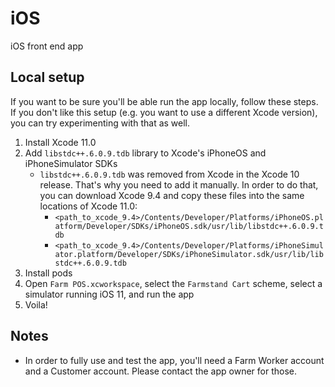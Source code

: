 # iOS

iOS front end app


## Local setup

If you want to be sure you'll be able run the app locally, follow these steps. If you don't like this setup (e.g. you want to use a different Xcode version), you can try experimenting with that as well.

1. Install Xcode 11.0
2. Add `libstdc++.6.0.9.tdb` library to Xcode's iPhoneOS and iPhoneSimulator SDKs
    * `libstdc++.6.0.9.tdb` was removed from Xcode in the Xcode 10 release. That's why you need to add it manually. In order to do that, you can download Xcode 9.4 and copy these files into the same locations of Xcode 11.0:
      * `<path_to_xcode_9.4>/Contents/Developer/Platforms/iPhoneOS.platform/Developer/SDKs/iPhoneOS.sdk/usr/lib/libstdc++.6.0.9.tdb`
      * `<path_to_xcode_9.4>/Contents/Developer/Platforms/iPhoneSimulator.platform/Developer/SDKs/iPhoneSimulator.sdk/usr/lib/libstdc++.6.0.9.tdb`
3. Install pods
4. Open `Farm POS.xcworkspace`, select the `Farmstand Cart` scheme, select a simulator running iOS 11, and run the app
5. Voila!


## Notes
* In order to fully use and test the app, you'll need a Farm Worker account and a Customer account. Please contact the app owner for those.
